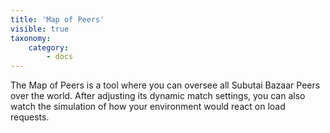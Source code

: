 ```yaml
---
title: 'Map of Peers'
visible: true
taxonomy:
    category:
        - docs
---
```


The Map of Peers is a tool where you can oversee all Subutai Bazaar Peers over the world. After adjusting its dynamic match settings, you can also watch the simulation of how your environment would react on load requests.